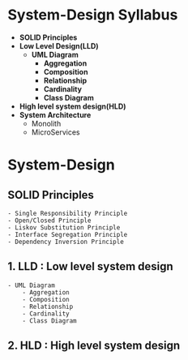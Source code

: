 # System-Design Syllabus

* **SOLID Principles**
* **Low Level Design(LLD)**
  * **UML Diagram**
    * **Aggregation**
    * **Composition**
    * **Relationship**
    * **Cardinality**
    * **Class Diagram**
* **High level system design(HLD)**
* **System Architecture**
  * Monolith
  * MicroServices
# System-Design

## SOLID Principles

    - Single Responsibility Principle
    - Open/Closed Principle
    - Liskov Substitution Principle
    - Interface Segregation Principle
    - Dependency Inversion Principle

## 1. LLD : Low level system design

    - UML Diagram
        - Aggregation
        - Composition
        - Relationship
        - Cardinality
        - Class Diagram

## 2. HLD : High level system design
